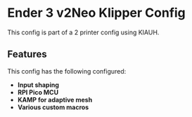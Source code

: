 # Ender 3 v2Neo Klipper Config

This config is part of a 2 printer config using KIAUH.

## Features

This config has the following configured:

- **Input shaping**
- **RPI Pico MCU**
- **KAMP for adaptive mesh**
- **Various custom macros**
